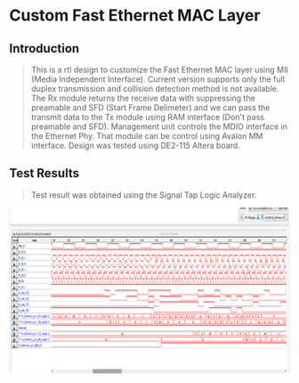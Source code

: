 # Custom Fast Ethernet MAC Layer 
## Introduction
> This is a rtl design to customize the Fast Ethernet MAC layer using MII (Media Independent Interface). Current version supports only the full duplex transmission and collision detection method is not available. The Rx module returns the receive data with suppressing the preamable and SFD (Start Frame Delimeter) and we can pass the transmit data to the Tx module using RAM interface (Don't pass preamable and SFD). Management unit controls the MDIO interface in the Ethernet Phy. That module can be control using Avalon MM interface.
> Design was tested using DE2-115 Altera board.

## Test Results
> Test result was obtained using the Signal Tap Logic Analyzer.

<img src="https://github.com/SandaruJayawardana/custom-fast-ethernet-mac-layer/blob/main/ethernet_mac_results.png" alt="alt text" width="800" height="300">
